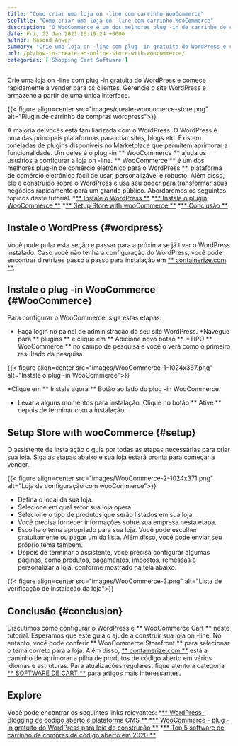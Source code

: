 ```yaml
---
title: "Como criar uma loja on -line com carrinho WooCommerce" 
seoTitle: "Como criar uma loja on -line com carrinho WooCommerce" 
description: "O WooCommerce é um dos melhores plug -in de carrinho de compras do WordPress por criar uma loja on -line. Ajuda as empresas a expandir os negócios em larga escala." 
date: Fri, 22 Jan 2021 18:19:24 +0000
author: Masood Anwer
summary: "Crie uma loja on -line com plug -in gratuita do WordPress e comece rapidamente a vender para os clientes. Gerencie o site WordPress e armazene a partir de uma única interface." 
url: /pt/how-to-create-an-online-store-with-woocommerce/
categories: ['Shopping Cart Software']
---
```


Crie uma loja on -line com plug -in gratuita do WordPress e comece rapidamente a vender para os clientes. Gerencie o site WordPress e armazene a partir de uma única interface.

{{< figure align=center src="images/create-woocomerce-store.png" alt="Plugin de carrinho de compras wordpress">}}

A maioria de vocês está familiarizada com o WordPress. O WordPress é uma das principais plataformas para criar sites, blogs etc. Existem toneladas de plugins disponíveis no Marketplace que permitem aprimorar a funcionalidade. Um deles é o plug -in ** WooCommerce ** ajuda os usuários a configurar a loja on -line. ** WooCommerce ** é um dos melhores plug-in de comércio eletrônico para o WordPress **, plataforma de comércio eletrônico fácil de usar, personalizável e robusto. Além disso, ele é construído sobre o WordPress e usa seu poder para transformar seus negócios rapidamente para um grande público.
Abordaremos os seguintes tópicos deste tutorial.
  *[** Instale o WordPress **][1]
  *[** Instale o plugin WooCommerce **][2]
  *[** Setup Store with wooCommerce **][3]
  *[** Conclusão **][4]

## Instale o WordPress {#wordpress}
Você pode pular esta seção e passar para a próxima se já tiver o WordPress instalado. Caso você não tenha a configuração do WordPress, você pode encontrar diretrizes passo a passo para instalação em [** containerize.com **][5].

## Instale o plug -in WooCommerce {#WooCommerce}
Para configurar o WooCommerce, siga estas etapas:
  * Faça login no painel de administração do seu site WordPress.
  *Navegue para ** plugins ** e clique em ** Adicione novo botão **.
  *TIPO ** WooCommerce ** no campo de pesquisa e você o verá como o primeiro resultado da pesquisa.

{{< figure align=center src="images/WooCommerce-1-1024x367.png" alt="Instale o plug -in WooCommerce">}}

  *Clique em ** Instale agora ** Botão ao lado do plug -in WooCommerce.
  * Levaria alguns momentos para instalação. Clique no botão ** Ative ** depois de terminar com a instalação.

## Setup Store with wooCommerce {#setup}
O assistente de instalação o guia por todas as etapas necessárias para criar sua loja. Siga as etapas abaixo e sua loja estará pronta para começar a vender.

{{< figure align=center src="images/WooCommerce-2-1024x371.png" alt="Loja de configuração com wooCommerce">}}

  * Defina o local da sua loja.
  * Selecione em qual setor sua loja opera.
  * Selecione o tipo de produtos que serão listados em sua loja.
  * Você precisa fornecer informações sobre sua empresa nesta etapa.
  * Escolha o tema apropriado para sua loja. Você pode escolher gratuitamente ou pagar um da lista. Além disso, você pode enviar seu próprio tema também.
  * Depois de terminar o assistente, você precisa configurar algumas páginas, como produtos, pagamentos, impostos, remessas e personalizar a loja, conforme mostrado na tela abaixo.

{{< figure align=center src="images/WooCommerce-3.png" alt="Lista de verificação de instalação da loja">}}


## Conclusão {#conclusion}
Discutimos como configurar o WordPress e ** WooCommerce Cart ** neste tutorial. Esperamos que este guia o ajude a construir sua loja on -line. No entanto, você pode conferir ** WooCommerce Storefront ** para selecionar o tema correto para a loja.
Além disso, [** containerize.com **][6] está a caminho de aprimorar a pilha de produtos de código aberto em vários idiomas e estruturas. Para atualizações regulares, fique atento à categoria [** SOFTWARE DE CART **][7] para artigos mais interessantes.

## Explore
Você pode encontrar os seguintes links relevantes:
  *[** WordPress - Blogging de código aberto e plataforma CMS **][5]
  *[** WooCommerce - plug -in gratuito do WordPress para loja de construção **][8]
  *[** Top 5 software de carrinho de compras de código aberto em 2020 **][9]

  
[1]: #WordPress
[2]: #WooCommerce
[3]: #Setup
[4]: #Conclusion
[5]: https://products.containerize.com/blogging/wordpress
[6]: https://containerize.com
[7]: https://blog.containerize.com/category/shopping-cart-software/
[8]: https://products.containerize.com/ecommerce/woocommerce
[9]: https://blog.containerize.com/2020/11/27/top-5-open-source-shopping-cart-software-in-2020/
